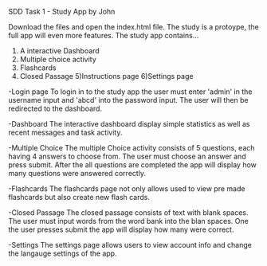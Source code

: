 SDD Task 1 - Study App by John

Download the files and open the index.html file. 
The study is a protoype, the full app will even more features. 
The study app contains...
1) A interactive Dashboard
2) Multiple choice activity
3) Flashcards
4) Closed Passage
5)Instructions page
6)Settings page

-Login page
To login in to the study app the user must enter 'admin' in the username input and 'abcd' into the password input. The user will then be redirected to the dashboard. 

-Dashboard
The interactive dashboard display simple statistics as well as recent messages and task activity.

-Multiple Choice
The multiple Choice activity consists of 5 questions, each having 4 answers to choose from. The user must choose an answer and press submit. After the all questions are completed the app will display how many questions were answered correctly. 

-Flashcards
The flashcards page not only allows used to view pre made flashcards but also create new flash cards. 

-Closed Passage
The closed passage consists of text with blank spaces. The user must input words from the word bank into the blan spaces. One the user presses submit the app will display how many were correct. 

-Settings
The settings page allows users to view account info and change the langauge settings of the app. 
